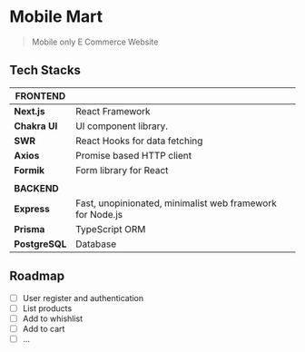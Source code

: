 # Mobile Mart

> Mobile only E Commerce Website

## Tech Stacks

| FRONTEND       |                                                           |
| -------------- | --------------------------------------------------------- |
| **Next.js**    | React Framework                                           |
| **Chakra UI**  | UI component library.                                     |
| **SWR**        | React Hooks for data fetching                             |
| **Axios**      | Promise based HTTP client                                 |
| **Formik**     | Form library for React                                    |
|                |
| **BACKEND**    |
| **Express**    | Fast, unopinionated, minimalist web framework for Node.js |
| **Prisma**     | TypeScript ORM                                            |
| **PostgreSQL** | Database                                                  |

## Roadmap

- [ ] User register and authentication
- [ ] List products
- [ ] Add to whishlist
- [ ] Add to cart
- [ ] ...
